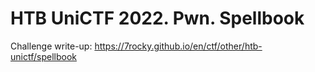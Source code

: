 # HTB UniCTF 2022. Pwn. Spellbook

Challenge write-up: https://7rocky.github.io/en/ctf/other/htb-unictf/spellbook
